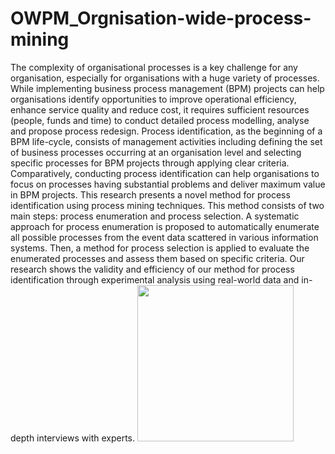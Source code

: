 # OWPM_Orgnisation-wide-process-mining
The complexity of organisational processes is a key challenge for any organisation, especially for organisations with a huge variety of processes. While implementing business process management (BPM) projects can help organisations identify opportunities to improve operational efficiency, enhance service quality and reduce cost, it requires sufficient resources (people, funds and time) to conduct detailed process modelling, analyse and propose process redesign. Process identification, as the beginning of a BPM life-cycle, consists of management activities including defining the set of business processes occurring at an organisation level and selecting specific processes for BPM projects through applying clear criteria. Comparatively, conducting process identification can help organisations to focus on processes having substantial problems and deliver maximum value in BPM projects. This research presents a novel method for process identification using process mining techniques. This method consists of two main steps: process enumeration and process selection. A systematic approach for process enumeration is proposed to automatically enumerate all possible processes from the event data scattered in various information systems. Then, a method for process selection is applied to evaluate the enumerated processes and assess them based on specific criteria. Our research shows the validity and efficiency of our method for process identification through experimental analysis using real-world data and in-depth interviews with experts.
<img src="https://github.com/jiaodayulang/OWPM_Orgnisation-wide-process-mining/blob/main/process_identification_1.png" width="250">

